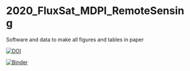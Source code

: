 # 2020_FluxSat_MDPI_RemoteSensing
Software and data to make all figures and tables in paper

[![DOI](https://zenodo.org/badge/266227413.svg)](https://zenodo.org/badge/latestdoi/266227413)

[![Binder](https://aws-uswest2-binder.pangeo.io/badge_logo.svg)](https://aws-uswest2-binder.pangeo.io/v2/gh/cgentemann/2020_FluxSat_MDPI_RemoteSensing/master)
